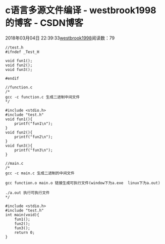 # c语言多源文件编译 - westbrook1998的博客 - CSDN博客





2018年03月04日 22:39:33[westbrook1998](https://me.csdn.net/westbrook1998)阅读数：79








```
//test.h
#ifndef _Test_H

void fun1();
void fun2();
void fun3();

#endif

//function.c
/*
gcc -c function.c 生成二进制中间文件
*/

#include <stdio.h>
#include "test.h"
void fun1(){
    printf("fun1\n");
}
void fun2(){
    printf("fun2\n");
}
void fun3(){
    printf("fun3\n");
}

//main.c
/*
gcc -c main.c 生成二进制的中间文件

gcc function.o main.o 链接生成可执行文件(window下为a.exe  linux下为a.out)

./a.out 执行可执行文件
*/

#include <stdio.h>
#include "test.h"
int main(void){
    fun1();
    fun2();
    fun3();
    return 0;
}
```



